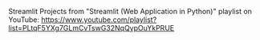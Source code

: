 Streamlit Projects from "Streamlit (Web Application in Python)" playlist on YouTube: https://www.youtube.com/playlist?list=PLtqF5YXg7GLmCvTswG32NqQypOuYkPRUE
